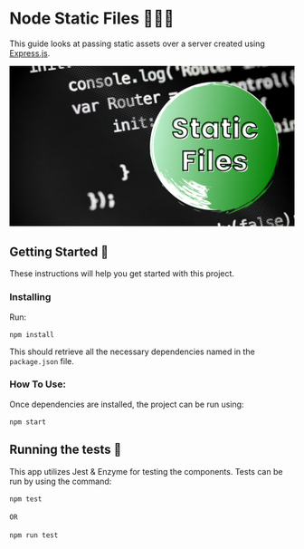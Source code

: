 # Node Static Files 🚀🚀🚀

This guide looks at passing static assets over a server created using [Express.js](https://expressjs.com/).

![http-banner](static-banner.png)

## Getting Started 🏁

These instructions will help you get started with this project.

### Installing

Run:

```
npm install
```

This should retrieve all the necessary dependencies named in the `package.json` file.

### How To Use:

Once dependencies are installed, the project can be run using:

```
npm start
```

## Running the tests 🧪

This app utilizes Jest & Enzyme for testing the components. Tests can be run by using the command:

```
npm test

OR

npm run test
```
